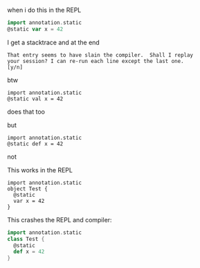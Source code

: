 when i do this in the REPL
```scala
import annotation.static
@static var x = 42
```
I get a stacktrace and at the end
```
That entry seems to have slain the compiler.  Shall I replay
your session? I can re-run each line except the last one.
[y/n]
```

btw
```
import annotation.static
@static val x = 42
```
does that too

but

```
import annotation.static
@static def x = 42
```

not

This works in the REPL
```
import annotation.static
object Test {
  @static
  var x = 42
}
```

This crashes the REPL and compiler:
```scala
import annotation.static
class Test {
  @static
  def x = 42
}
```

